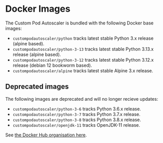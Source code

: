 # Docker Images

The Custom Pod Autoscaler is bundled with the following Docker base images:

- `custompodautoscaler/python` tracks latest stable Python 3.x release (alpine based).
- `custompodautoscaler/python-3-13` tracks latest stable Python 3.13.x release (alpine based).
- `custompodautoscaler/python-3-12` tracks latest stable Python 3.12.x release (debian 12 bookworm based).
- `custompodautoscaler/alpine` tracks latest stable Alpine 3.x release.

## Deprecated images

The following images are deprecated and will no longer recieve updates:

- `custompodautoscaler/python-3-6` tracks Python 3.6.x release.
- `custompodautoscaler/python-3-7` tracks Python 3.7.x release.
- `custompodautoscaler/python-3-8` tracks Python 3.8.x release.
- `custompodautoscaler/openjdk-11` tracks OpenJDK-11 release.

See [the Docker Hub organisation here](https://hub.docker.com/u/custompodautoscaler).
